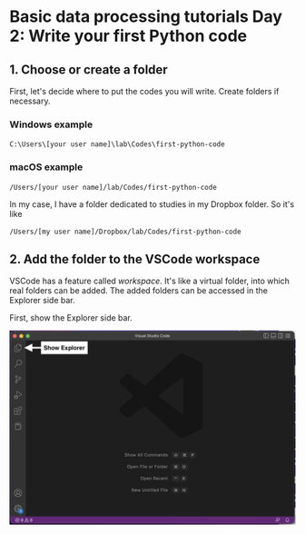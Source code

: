# Basic data processing tutorials Day 2: Write your first Python code

## 1. Choose or create a folder
First, let's decide where to put the codes you will write. Create folders if necessary. 

### Windows example

    C:\Users\[your user name]\lab\Codes\first-python-code

### macOS example

    /Users/[your user name]/lab/Codes/first-python-code

In my case, I have a folder dedicated to studies in my Dropbox folder. So it's like

    /Users/[my user name]/Dropbox/lab/Codes/first-python-code

## 2. Add the folder to the VSCode workspace
VSCode has a feature called *workspace*. It's like a virtual folder, into which real folders can be added. The added folders can be accessed in the Explorer side bar. 

First, show the Explorer side bar. 

<img src="images/vscode-show-explorer.png" width="720">